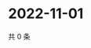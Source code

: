 # 2022-11-01

共 0 条

<!-- BEGIN WEIBO -->
<!-- 最后更新时间 Tue Nov 01 2022 18:20:47 GMT+0800 (China Standard Time) -->

<!-- END WEIBO -->
